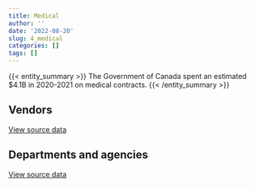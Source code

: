 ```yaml
---
title: Medical
author: ''
date: '2022-08-20'
slug: 4_medical
categories: []
tags: []
---
```


<script src="/rmarkdown-libs/htmlwidgets/htmlwidgets.js"></script>
<link href="/rmarkdown-libs/datatables-css/datatables-crosstalk.css" rel="stylesheet" />
<script src="/rmarkdown-libs/datatables-binding/datatables.js"></script>
<script src="/rmarkdown-libs/jquery/jquery-3.6.0.min.js"></script>
<link href="/rmarkdown-libs/dt-core-bootstrap/css/dataTables.bootstrap.min.css" rel="stylesheet" />
<link href="/rmarkdown-libs/dt-core-bootstrap/css/dataTables.bootstrap.extra.css" rel="stylesheet" />
<script src="/rmarkdown-libs/dt-core-bootstrap/js/jquery.dataTables.min.js"></script>
<script src="/rmarkdown-libs/dt-core-bootstrap/js/dataTables.bootstrap.min.js"></script>
<link href="/rmarkdown-libs/crosstalk/css/crosstalk.min.css" rel="stylesheet" />
<script src="/rmarkdown-libs/crosstalk/js/crosstalk.min.js"></script>
<script src="/rmarkdown-libs/htmlwidgets/htmlwidgets.js"></script>
<link href="/rmarkdown-libs/datatables-css/datatables-crosstalk.css" rel="stylesheet" />
<script src="/rmarkdown-libs/datatables-binding/datatables.js"></script>
<script src="/rmarkdown-libs/jquery/jquery-3.6.0.min.js"></script>
<link href="/rmarkdown-libs/dt-core-bootstrap/css/dataTables.bootstrap.min.css" rel="stylesheet" />
<link href="/rmarkdown-libs/dt-core-bootstrap/css/dataTables.bootstrap.extra.css" rel="stylesheet" />
<script src="/rmarkdown-libs/dt-core-bootstrap/js/jquery.dataTables.min.js"></script>
<script src="/rmarkdown-libs/dt-core-bootstrap/js/dataTables.bootstrap.min.js"></script>
<link href="/rmarkdown-libs/crosstalk/css/crosstalk.min.css" rel="stylesheet" />
<script src="/rmarkdown-libs/crosstalk/js/crosstalk.min.js"></script>

{{< entity_summary >}}
The Government of Canada spent an estimated \$4.1B in 2020-2021 on medical contracts.
{{< /entity_summary >}}

## Vendors

<div id="htmlwidget-1" style="width:100%;height:auto;" class="datatables html-widget"></div>
<script type="application/json" data-for="htmlwidget-1">{"x":{"style":"bootstrap","filter":"none","vertical":false,"data":[["<a href=\"/vendors/1019837_ontario/\">1019837 ONTARIO<\/a>","<a href=\"/vendors/3m_canada_company/\">3M CANADA COMPANY<\/a>","<a href=\"/vendors/9053_9776_quebec/\">9053 9776 QUEBEC<\/a>","<a href=\"/vendors/acklands_grainger/\">ACKLANDS GRAINGER<\/a>","<a href=\"/vendors/adapt_pharma_canada/\">ADAPT PHARMA CANADA<\/a>","<a href=\"/vendors/advanced_paramedic/\">ADVANCED PARAMEDIC<\/a>","<a href=\"/vendors/agilec/\">AGILEC<\/a>","<a href=\"/vendors/agilent/\">AGILENT<\/a>","<a href=\"/vendors/aim_health_group/\">AIM HEALTH GROUP<\/a>","<a href=\"/vendors/alberta_seventh_step_society/\">ALBERTA SEVENTH STEP SOCIETY<\/a>","<a href=\"/vendors/als_canada/\">ALS CANADA<\/a>","<a href=\"/vendors/altis_human_resources/\">ALTIS HUMAN RESOURCES<\/a>","<a href=\"/vendors/amd_medicom/\">AMD MEDICOM<\/a>","<a href=\"/vendors/amdocs/\">AMDOCS<\/a>","<a href=\"/vendors/aon_reed_stenhouse/\">AON REED STENHOUSE<\/a>","<a href=\"/vendors/apparel_trimmings/\">APPAREL TRIMMINGS<\/a>","<a href=\"/vendors/ats_services/\">ATS SERVICES<\/a>","<a href=\"/vendors/b_braun_of_canada/\">B BRAUN OF CANADA<\/a>","<a href=\"/vendors/bauer_hockey/\">BAUER HOCKEY<\/a>","<a href=\"/vendors/bavarian_nordic/\">BAVARIAN NORDIC<\/a>","<a href=\"/vendors/baxter/\">BAXTER<\/a>","<a href=\"/vendors/bayshore_healthcare/\">BAYSHORE HEALTHCARE<\/a>","<a href=\"/vendors/bio_nuclear_diagnostics/\">BIO NUCLEAR DIAGNOSTICS<\/a>","<a href=\"/vendors/biomerieux_canada/\">BIOMERIEUX CANADA<\/a>","<a href=\"/vendors/bomimed/\">BOMIMED<\/a>","<a href=\"/vendors/breton_michel_md/\">BRETON MICHEL MD<\/a>","<a href=\"/vendors/bureau_nathalie/\">BUREAU NATHALIE<\/a>","<a href=\"/vendors/bureau_veritas_canada/\">BUREAU VERITAS CANADA<\/a>","<a href=\"/vendors/cae/\">CAE<\/a>","<a href=\"/vendors/calian/\">CALIAN<\/a>","<a href=\"/vendors/calko_group/\">CALKO GROUP<\/a>","<a href=\"/vendors/campbell_drug_stores/\">CAMPBELL DRUG STORES<\/a>","<a href=\"/vendors/canadian_corps_of_commissionaires/\">CANADIAN CORPS OF COMMISSIONAIRES<\/a>","<a href=\"/vendors/canadian_emergency_ventilators/\">CANADIAN EMERGENCY VENTILATORS<\/a>","<a href=\"/vendors/canadian_red_cross/\">CANADIAN RED CROSS<\/a>","<a href=\"/vendors/canadian_veterans_vr_service/\">CANADIAN VETERANS VR SERVICE<\/a>","<a href=\"/vendors/catholic_social_services/\">CATHOLIC SOCIAL SERVICES<\/a>","<a href=\"/vendors/cdw_canada/\">CDW CANADA<\/a>","<a href=\"/vendors/charron_human_resources/\">CHARRON HUMAN RESOURCES<\/a>","<a href=\"/vendors/circle_of_eagles_lodge_society/\">CIRCLE OF EAGLES LODGE SOCIETY<\/a>","<a href=\"/vendors/confection_aventure/\">CONFECTION AVENTURE<\/a>","<a href=\"/vendors/corbel_management/\">CORBEL MANAGEMENT<\/a>","<a href=\"/vendors/coverdale_centre_for_women/\">COVERDALE CENTRE FOR WOMEN<\/a>","<a href=\"/vendors/crc_cure_labelle/\">CRC CURE LABELLE<\/a>","<a href=\"/vendors/ctoms/\">CTOMS<\/a>","<a href=\"/vendors/d_mark_biosciences/\">D MARK BIOSCIENCES<\/a>","<a href=\"/vendors/dalhousie_university/\">DALHOUSIE UNIVERSITY<\/a>","<a href=\"/vendors/dr_david_lesage/\">DR DAVID LESAGE<\/a>","<a href=\"/vendors/dr_mandeep_saini/\">DR MANDEEP SAINI<\/a>","<a href=\"/vendors/dr_s_iskander/\">DR S ISKANDER<\/a>","<a href=\"/vendors/draeger_canada/\">DRAEGER CANADA<\/a>","<a href=\"/vendors/dynacare/\">DYNACARE<\/a>","<a href=\"/vendors/ekos_research_associates/\">EKOS RESEARCH ASSOCIATES<\/a>","<a href=\"/vendors/elizabeth_fry_society/\">ELIZABETH FRY SOCIETY<\/a>","<a href=\"/vendors/emergent_biosolutions/\">EMERGENT BIOSOLUTIONS<\/a>","<a href=\"/vendors/ernst_young/\">ERNST YOUNG<\/a>","<a href=\"/vendors/esbe_scientific_industries/\">ESBE SCIENTIFIC INDUSTRIES<\/a>","<a href=\"/vendors/excel_human_resources/\">EXCEL HUMAN RESOURCES<\/a>","<a href=\"/vendors/express_scripts_canada/\">EXPRESS SCRIPTS CANADA<\/a>","<a href=\"/vendors/felix_technology/\">FELIX TECHNOLOGY<\/a>","<a href=\"/vendors/fisher_paykel_healthcare/\">FISHER PAYKEL HEALTHCARE<\/a>","<a href=\"/vendors/fluid_energy_group/\">FLUID ENERGY GROUP<\/a>","<a href=\"/vendors/fondation_carrefour_nouveau_monde/\">FONDATION CARREFOUR NOUVEAU MONDE<\/a>","<a href=\"/vendors/fti_professional_grade/\">FTI PROFESSIONAL GRADE<\/a>","<a href=\"/vendors/g4s_security_services/\">G4S SECURITY SERVICES<\/a>","<a href=\"/vendors/galenvs_sciences/\">GALENVS SCIENCES<\/a>","<a href=\"/vendors/gamble_technologies/\">GAMBLE TECHNOLOGIES<\/a>","<a href=\"/vendors/general_electric_canada/\">GENERAL ELECTRIC CANADA<\/a>","<a href=\"/vendors/general_motors/\">GENERAL MOTORS<\/a>","<a href=\"/vendors/genome_quebec/\">GENOME QUEBEC<\/a>","<a href=\"/vendors/george_courey/\">GEORGE COUREY<\/a>","<a href=\"/vendors/getinge_canada/\">GETINGE CANADA<\/a>","<a href=\"/vendors/glaxosmithkline/\">GLAXOSMITHKLINE<\/a>","<a href=\"/vendors/grand_toy/\">GRAND TOY<\/a>","<a href=\"/vendors/greg_van_wyk_professional/\">GREG VAN WYK PROFESSIONAL<\/a>","<a href=\"/vendors/hewlett_packard/\">HEWLETT PACKARD<\/a>","<a href=\"/vendors/house_of_hope/\">HOUSE OF HOPE<\/a>","<a href=\"/vendors/icu_medical_canada/\">ICU MEDICAL CANADA<\/a>","<a href=\"/vendors/illumina_canada/\">ILLUMINA CANADA<\/a>","<a href=\"/vendors/indivior_uk/\">INDIVIOR UK<\/a>","<a href=\"/vendors/inksmith/\">INKSMITH<\/a>","<a href=\"/vendors/inter_medico/\">INTER MEDICO<\/a>","<a href=\"/vendors/isoplex/\">ISOPLEX<\/a>","<a href=\"/vendors/j_sterling_industries/\">J STERLING INDUSTRIES<\/a>","<a href=\"/vendors/john_howard_society/\">JOHN HOWARD SOCIETY<\/a>","<a href=\"/vendors/john_wiley_sons/\">JOHN WILEY SONS<\/a>","<a href=\"/vendors/joseph_ribkoff/\">JOSEPH RIBKOFF<\/a>","<a href=\"/vendors/julian_simon_group/\">JULIAN SIMON GROUP<\/a>","<a href=\"/vendors/kinghaven_peardonville_house_society/\">KINGHAVEN PEARDONVILLE HOUSE SOCIETY<\/a>","<a href=\"/vendors/larch_half_way_house_of_sudbury/\">LARCH HALF WAY HOUSE OF SUDBURY<\/a>","<a href=\"/vendors/lesage_david_dr/\">LESAGE DAVID DR<\/a>","<a href=\"/vendors/levitt_safety/\">LEVITT SAFETY<\/a>","<a href=\"/vendors/life_technologies/\">LIFE TECHNOLOGIES<\/a>","<a href=\"/vendors/lifespeak/\">LIFESPEAK<\/a>","<a href=\"/vendors/logistik_unicorp/\">LOGISTIK UNICORP<\/a>","<a href=\"/vendors/luminultra_technologies/\">LUMINULTRA TECHNOLOGIES<\/a>","<a href=\"/vendors/maison_charlemagne/\">MAISON CHARLEMAGNE<\/a>","<a href=\"/vendors/maison_cross_roads_de_la_societe/\">MAISON CROSS ROADS DE LA SOCIETE<\/a>","<a href=\"/vendors/maison_decision_house/\">MAISON DECISION HOUSE<\/a>","<a href=\"/vendors/maison_jeun_aide/\">MAISON JEUN AIDE<\/a>","<a href=\"/vendors/maison_joins_toi/\">MAISON JOINS TOI<\/a>","<a href=\"/vendors/maison_painchaud/\">MAISON PAINCHAUD<\/a>","<a href=\"/vendors/maxxam_analytics/\">MAXXAM ANALYTICS<\/a>","<a href=\"/vendors/mckesson_canada/\">MCKESSON CANADA<\/a>","<a href=\"/vendors/medavie/\">MEDAVIE<\/a>","<a href=\"/vendors/medi_select/\">MEDI SELECT<\/a>","<a href=\"/vendors/medtronic_canada/\">MEDTRONIC CANADA<\/a>","<a href=\"/vendors/meewasinota_crf/\">MEEWASINOTA CRF<\/a>","<a href=\"/vendors/mega_tech/\">MEGA TECH<\/a>","<a href=\"/vendors/merck_frosst/\">MERCK FROSST<\/a>","<a href=\"/vendors/meridian_medical_technologies/\">MERIDIAN MEDICAL TECHNOLOGIES<\/a>","<a href=\"/vendors/micronostyx/\">MICRONOSTYX<\/a>","<a href=\"/vendors/ministry_of_finance/\">MINISTRY OF FINANCE<\/a>","<a href=\"/vendors/miwayawin_health_care/\">MIWAYAWIN HEALTH CARE<\/a>","<a href=\"/vendors/mnp/\">MNP<\/a>","<a href=\"/vendors/momentum_solutions/\">MOMENTUM SOLUTIONS<\/a>","<a href=\"/vendors/morneau_shepell/\">MORNEAU SHEPELL<\/a>","<a href=\"/vendors/mufactor/\">MUFACTOR<\/a>","<a href=\"/vendors/murrays_windermere_gardens/\">MURRAYS WINDERMERE GARDENS<\/a>","<a href=\"/vendors/mustang_survival/\">MUSTANG SURVIVAL<\/a>","<a href=\"/vendors/natco_pharma_canada/\">NATCO PHARMA CANADA<\/a>","<a href=\"/vendors/native_clan_organization/\">NATIVE CLAN ORGANIZATION<\/a>","<a href=\"/vendors/nav_canada/\">NAV CANADA<\/a>","<a href=\"/vendors/neuroscope/\">NEUROSCOPE<\/a>","<a href=\"/vendors/okanagan_halfway_house_society_crf/\">OKANAGAN HALFWAY HOUSE SOCIETY CRF<\/a>","<a href=\"/vendors/peerless_garments/\">PEERLESS GARMENTS<\/a>","<a href=\"/vendors/phoenix_drug_alcohol_recovery/\">PHOENIX DRUG ALCOHOL RECOVERY<\/a>","<a href=\"/vendors/precision_adm/\">PRECISION ADM<\/a>","<a href=\"/vendors/pricewaterhouse_coopers/\">PRICEWATERHOUSE COOPERS<\/a>","<a href=\"/vendors/primed_medical_products/\">PRIMED MEDICAL PRODUCTS<\/a>","<a href=\"/vendors/prince_george_activator/\">PRINCE GEORGE ACTIVATOR<\/a>","<a href=\"/vendors/proline_advantage/\">PROLINE ADVANTAGE<\/a>","<a href=\"/vendors/promaxis/\">PROMAXIS<\/a>","<a href=\"/vendors/qiagen/\">QIAGEN<\/a>","<a href=\"/vendors/qmr/\">QMR<\/a>","<a href=\"/vendors/quartz_nature/\">QUARTZ NATURE<\/a>","<a href=\"/vendors/queen_s_university/\">QUEEN S UNIVERSITY<\/a>","<a href=\"/vendors/r_lamba_forensic_psych_service/\">R LAMBA FORENSIC PSYCH SERVICE<\/a>","<a href=\"/vendors/rampart_international/\">RAMPART INTERNATIONAL<\/a>","<a href=\"/vendors/reactor_engineering_group/\">REACTOR ENGINEERING GROUP<\/a>","<a href=\"/vendors/redacted/\">REDACTED<\/a>","<a href=\"/vendors/residence_carpediem/\">RESIDENCE CARPEDIEM<\/a>","<a href=\"/vendors/revision_military/\">REVISION MILITARY<\/a>","<a href=\"/vendors/roche_diagnostics/\">ROCHE DIAGNOSTICS<\/a>","<a href=\"/vendors/roudel_medical_and_surgical/\">ROUDEL MEDICAL AND SURGICAL<\/a>","<a href=\"/vendors/salvation_army/\">SALVATION ARMY<\/a>","<a href=\"/vendors/securiguard_services/\">SECURIGUARD SERVICES<\/a>","<a href=\"/vendors/seegene_canada/\">SEEGENE CANADA<\/a>","<a href=\"/vendors/seqirus_canada/\">SEQIRUS CANADA<\/a>","<a href=\"/vendors/services_d_aide_en_prevention_de_la_criminalite/\">SERVICES D AIDE EN PREVENTION DE LA CRIMINALITE<\/a>","<a href=\"/vendors/sgs_axys_analytical_services/\">SGS AXYS ANALYTICAL SERVICES<\/a>","<a href=\"/vendors/sharp_electronics/\">SHARP ELECTRONICS<\/a>","<a href=\"/vendors/shelter_nova_scotia/\">SHELTER NOVA SCOTIA<\/a>","<a href=\"/vendors/siemens/\">SIEMENS<\/a>","<a href=\"/vendors/simex_defence/\">SIMEX DEFENCE<\/a>","<a href=\"/vendors/simplex_grinnell/\">SIMPLEX GRINNELL<\/a>","<a href=\"/vendors/smiths_medical_canada/\">SMITHS MEDICAL CANADA<\/a>","<a href=\"/vendors/societe_elizabeth_fry_du_quebec/\">SOCIETE ELIZABETH FRY DU QUEBEC<\/a>","<a href=\"/vendors/societe_emmanuel_gregoire/\">SOCIETE EMMANUEL GREGOIRE<\/a>","<a href=\"/vendors/st_leonard_s_community_services/\">ST LEONARD S COMMUNITY SERVICES<\/a>","<a href=\"/vendors/st_leonard_s_society_hamilton/\">ST LEONARD S SOCIETY HAMILTON<\/a>","<a href=\"/vendors/st_leonards_house_windsor/\">ST LEONARDS HOUSE WINDSOR<\/a>","<a href=\"/vendors/st_leonards_place_peel/\">ST LEONARDS PLACE PEEL<\/a>","<a href=\"/vendors/stanfields/\">STANFIELDS<\/a>","<a href=\"/vendors/stryker_canada/\">STRYKER CANADA<\/a>","<a href=\"/vendors/supermax_healthcare_canada/\">SUPERMAX HEALTHCARE CANADA<\/a>","<a href=\"/vendors/switch_health_holdings/\">SWITCH HEALTH HOLDINGS<\/a>","<a href=\"/vendors/tenaquip/\">TENAQUIP<\/a>","<a href=\"/vendors/the_stevens_company/\">THE STEVENS COMPANY<\/a>","<a href=\"/vendors/thermo_fisher_scientific/\">THERMO FISHER SCIENTIFIC<\/a>","<a href=\"/vendors/thornhill_medical/\">THORNHILL MEDICAL<\/a>","<a href=\"/vendors/toronto_bail_program/\">TORONTO BAIL PROGRAM<\/a>","<a href=\"/vendors/toronto_stamp/\">TORONTO STAMP<\/a>","<a href=\"/vendors/toshiba_canada/\">TOSHIBA CANADA<\/a>","<a href=\"/vendors/triplewell_canada/\">TRIPLEWELL CANADA<\/a>","<a href=\"/vendors/trudell_healthcare_solutions/\">TRUDELL HEALTHCARE SOLUTIONS<\/a>","<a href=\"/vendors/unisync_group/\">UNISYNC GROUP<\/a>","<a href=\"/vendors/united_church_halfway_homes/\">UNITED CHURCH HALFWAY HOMES<\/a>","<a href=\"/vendors/university_of_guelph/\">UNIVERSITY OF GUELPH<\/a>","<a href=\"/vendors/university_of_ottawa/\">UNIVERSITY OF OTTAWA<\/a>","<a href=\"/vendors/university_of_regina/\">UNIVERSITY OF REGINA<\/a>","<a href=\"/vendors/university_of_saskatchewan/\">UNIVERSITY OF SASKATCHEWAN<\/a>","<a href=\"/vendors/university_of_toronto/\">UNIVERSITY OF TORONTO<\/a>","<a href=\"/vendors/vanrx_pharmasystems/\">VANRX PHARMASYSTEMS<\/a>","<a href=\"/vendors/via_travail/\">VIA TRAVAIL<\/a>","<a href=\"/vendors/virtual_possibilities_division/\">VIRTUAL POSSIBILITIES DIVISION<\/a>","<a href=\"/vendors/visiontec/\">VISIONTEC<\/a>","<a href=\"/vendors/vwr_international/\">VWR INTERNATIONAL<\/a>","<a href=\"/vendors/waters/\">WATERS<\/a>","<a href=\"/vendors/wazana_clothing/\">WAZANA CLOTHING<\/a>","<a href=\"/vendors/wcg_international_consultants/\">WCG INTERNATIONAL CONSULTANTS<\/a>","<a href=\"/vendors/westcoast_genesis_society/\">WESTCOAST GENESIS SOCIETY<\/a>","<a href=\"/vendors/westcomb_outerwear/\">WESTCOMB OUTERWEAR<\/a>","<a href=\"/vendors/william_j_barker_clinical/\">WILLIAM J BARKER CLINICAL<\/a>","<a href=\"/vendors/woolly_mammoth_outerwear/\">WOOLLY MAMMOTH OUTERWEAR<\/a>","<a href=\"/vendors/workplace_health_and_cost_solutions/\">WORKPLACE HEALTH AND COST SOLUTIONS<\/a>","<a href=\"/vendors/york_university/\">YORK UNIVERSITY<\/a>","<a href=\"/vendors/zoll_medical_canada/\">ZOLL MEDICAL CANADA<\/a>"],[25053.4,42376.18,null,109382.68,205399.88,null,null,45889.82,2236337.65,1189554.54,565260.65,131893.28,null,2816929.49,null,null,null,null,null,4407820.34,null,262490.14,null,11369.94,null,2703148.68,3033775.83,105794.32,null,124714540.27,null,null,null,null,null,8995962.19,1819221.32,null,null,1650465.25,null,2440178.45,1737002,1021687.89,202361.15,null,null,869435.6,3666058.39,1366709.27,null,2018736.4,null,1290235.74,1932943.79,103017.6,null,null,43030073.14,280576.91,null,null,1701485.13,null,8455498.56,null,165948.98,null,null,null,null,null,393903.64,null,878004.05,null,1374648.54,null,1469770.42,null,null,99843.41,null,null,19413961.06,null,null,null,1216497.91,1184352.33,849801.53,24860,181454.38,1231918.84,17220.38,null,1651841.33,1407713.33,1023906.38,1468025.33,1510995.11,1311612.1,29936.25,48399796.19,5449607.46,17575,null,1725361.78,null,4164046.72,null,null,null,3238708.94,135590.68,null,474345.67,null,1560238.13,null,null,1589579.4,11170.49,3902145.92,1638278,null,1366296.69,null,8529.41,null,1962209.8,null,null,143917,null,null,2661808.43,3666058.39,null,null,null,1909987.39,18622.49,47876.43,null,20597962.65,430199.76,11602.5,null,1548426.75,null,716.82,1478834.83,55575.96,4164.52,18791.51,null,1059818.32,3459702.21,2803518.98,2522024.21,1127958.7,3409157.33,null,null,null,null,null,145250.87,106971.52,null,1292938.43,null,16752.23,null,null,null,1975492.14,251538.57,428372.29,null,347278.99,null,null,1280758.65,null,null,83010.58,null,null,18727698.09,2385937.23,null,934157.96,null,1926197.16,10354,null],[null,22268.86,null,144787.78,74592.18,1181651.36,null,193201.05,2236337.65,1189554.54,1841204.32,131893.28,null,353944.5,null,null,null,null,null,4406958.04,null,225549.35,null,10080.2,null,2775214.31,841845.83,182145.89,null,236247394.78,null,null,134500.66,null,null,6136971.47,1819221.32,null,null,1650465.25,null,9896279.28,1174806.1,1021687.89,321031.2,14686.31,null,799449.51,666058.39,1366709.27,null,2537370.2,null,1242235.74,1775057.92,null,null,null,43030073.14,210753.33,null,null,1701485.13,null,8455498.56,null,null,null,null,null,null,null,657168.78,null,1182906.88,null,1706232.96,null,1789028.77,2388367.37,null,90648.9,null,null,20326221.2,24723.17,null,null,1216497.91,1154352.33,983249.47,17315.83,222287.99,1231918.84,null,null,1651841.33,1407713.33,847930.4,1468025.33,1510995.11,1311612.1,365337.75,41140694.85,5449607.46,9437.53,null,1725361.78,68796,4160290.4,88511.29,null,2453758.97,798585.77,93613.29,null,619590.81,null,1550238.13,null,null,1589579.4,5798.89,911247.92,1638278,6323625,1366296.69,null,null,null,1962209.8,null,null,51064.14,null,null,2631173.7,666058.39,491591.99,null,null,1909987.39,599305.58,null,null,20597962.65,5234097.13,null,null,1548426.75,null,8440.01,1478834.83,null,null,null,null,1315673.98,3459702.21,2803518.98,2543254.05,1152957.69,3409157.33,null,14947.3,null,null,22050.67,99879.45,569000.55,null,null,null,null,null,null,null,1193272.14,251538.57,427645.21,null,347278.99,null,null,1280758.65,null,null,null,47068.91,null,43838950.46,2385937.23,null,1403159.08,null,1488877.31,43513.46,null],[null,null,2620306.73,690702.59,382841.48,3574251.23,null,null,2215930.01,1304192,2300495.93,132254.64,170389.69,null,14494.77,4639826.61,502.37,null,null,null,null,543276.38,253186.29,null,78618.01,2929718.59,844152.26,182644.92,null,238839779.02,null,1790850.95,null,null,1477710.08,null,2168221.16,21322.82,23730,1750644.58,null,9923392.38,607869.3,1024487.03,211037.4,null,null,1250715.61,667883.21,1203542.46,404949.18,2286442.32,26549.65,1245639.12,1880822.62,null,1586987.52,18348.38,35859365.92,34054.79,null,null,1653614.05,null,null,null,null,null,null,null,null,null,2949544.06,97455.47,1041093.47,null,1710907.58,null,1987937.69,2709068.47,null,29536.5,null,null,22233037.55,null,null,null,1219830.78,1157514.94,1232774.87,51466.91,283935.47,1235293.97,null,null,1655325.69,1922587.73,1099382.28,1904329.07,1515134.83,1315205.56,353440.93,42365899.19,5464537.89,200399.36,1017696.92,1962381.93,1356.35,3622150.86,153105.68,null,3053277.1,null,null,12430.45,1470639.58,null,1889847.22,null,571937.81,1642097.75,null,913744.49,1691578.62,null,2089357.58,null,null,null,2100000,null,8187.37,45753.75,4312.17,null,null,667883.21,19400.53,null,339775.2,2325949.29,null,62853.13,null,21723060.04,5248437.13,null,9698666.1,1552669.02,null,8463.13,1482886.44,87004.42,null,null,null,1319278.57,3527479.72,2811199.86,2934191.97,1267736.87,3192527.53,null,null,null,null,37755.36,476008.9,232039.39,5345363.17,null,null,null,null,null,null,1309853.79,264611.4,21253.03,null,261648.55,null,null,1359626.51,null,23996.68,71051.73,null,null,61726288.95,2443273.14,null,1407003.35,null,1430719.2,30697.87,474127.69],[null,0,3427999.84,2501820.9,222879.2,5244366.75,19631.01,31207.76,2172619.71,1300628.63,2219026.31,77329.21,10365373.07,null,62242.25,5243147.71,9650.81,3993774.25,7345000,null,12983229.65,21220628.43,51567670.28,27577079.22,7121983.94,2921713.9,865155.77,182145.89,282500000,240769278.13,17514455.97,163415149.05,null,169500000,19267369.99,null,2450340.12,null,14690,1745861.4,8102377.25,9896279.28,606208.46,1021687.89,2971049.99,3368487.02,80000,1209783.12,666058.39,697230.18,10557603.62,2645285.08,26992.15,1242235.74,3217545.19,null,51097451.68,null,5175172.55,null,6448443.7,74641995.15,null,237300000,null,4188092.29,43168.26,19968.23,9381476.71,80709.12,39664078.02,6595556.65,4217728.38,2335807.43,1022420.87,7566480,1706232.96,6439913.22,1185167.39,6123217.13,56529832,140046.22,113565000,27792616.91,23100070.16,null,26324893.09,4942620,1367229.19,1154352.33,1194171,57545.06,28349355.83,1231918.84,56346475.27,102986210.97,1650802.94,1917334.76,1096378.5,1899125.98,1510995.11,1291721.08,null,36952265.26,7067559.96,3087644.41,17829990.95,1957020.23,20345.26,1352367.39,5018568.92,9990764.07,2715397.92,null,31586.75,283569.55,1744468.35,256160830,1884683.71,12320236.52,7975341.26,1637611.15,null,985833.12,1686956.82,null,2083648.96,12474475,null,47675313.68,2100000,373182500,81714.08,5131369.16,118301.63,4698041.71,50642.88,666058.39,null,10689319.15,62708121.82,2319594.24,null,38004844.88,48540881.83,21930516.62,5234097.13,4332774.48,9679988.22,1548426.75,36907.5,8440.01,1478834.83,10948.15,null,null,5773417.99,1315673.98,3517841.79,2803518.98,2926175.05,1264273.1,3183804.78,17639063.76,42555713.04,69305076.93,51683366.19,1712559.07,108492578.51,558374.98,195105755.77,null,27177969,null,6693622.09,8231263.87,24814.8,1306274.96,281275.71,21194.97,24950,null,35183.39,7412039.8,1355911.69,172977959.2,null,66529.74,21741.2,62951295.28,61557637.89,2436597.53,6623720.17,1403159.08,33625034.35,1313448.78,null,223061.26]],"container":"<table class=\"table table-striped table-hover row-border order-column display\">\n  <thead>\n    <tr>\n      <th>Vendor<\/th>\n      <th>2017-2018<\/th>\n      <th>2018-2019<\/th>\n      <th>2019-2020<\/th>\n      <th>2020-2021<\/th>\n    <\/tr>\n  <\/thead>\n<\/table>","options":{"order":[[4,"desc"]],"pageLength":10,"autoWidth":true,"columnDefs":[{"targets":1,"render":"function(data, type, row, meta) {\n    return type !== 'display' ? data : DTWidget.formatCurrency(data, \"$\", 2, 3, \",\", \".\", true, null);\n  }"},{"targets":2,"render":"function(data, type, row, meta) {\n    return type !== 'display' ? data : DTWidget.formatCurrency(data, \"$\", 2, 3, \",\", \".\", true, null);\n  }"},{"targets":3,"render":"function(data, type, row, meta) {\n    return type !== 'display' ? data : DTWidget.formatCurrency(data, \"$\", 2, 3, \",\", \".\", true, null);\n  }"},{"targets":4,"render":"function(data, type, row, meta) {\n    return type !== 'display' ? data : DTWidget.formatCurrency(data, \"$\", 2, 3, \",\", \".\", true, null);\n  }"},{"width":"16%","targets":[1,2,3,4]},{"className":"dt-right","targets":[1,2,3,4]}],"orderClasses":false}},"evals":["options.columnDefs.0.render","options.columnDefs.1.render","options.columnDefs.2.render","options.columnDefs.3.render"],"jsHooks":[]}</script>
<p class="text-right">
<a href="https://github.com/GoC-Spending/contracts-data/tree/main/data/out/categories/4_medical/summary_by_fiscal_year_by_vendor.csv" class="source-data-link btn btn-link">View source data</a>
</p>

## Departments and agencies

<div id="htmlwidget-2" style="width:100%;height:auto;" class="datatables html-widget"></div>
<script type="application/json" data-for="htmlwidget-2">{"x":{"style":"bootstrap","filter":"none","vertical":false,"data":[["<a href=\"/departments/aafc-aac/\">Agriculture and Agri-Food Canada<\/a>","<a href=\"/departments/aandc-aadnc/\">Crown-Indigenous Relations and Northern Affairs Canada<\/a>","<a href=\"/departments/cas-satj/\">Courts Administration Service<\/a>","<a href=\"/departments/cbsa-asfc/\">Canada Border Services Agency<\/a>","<a href=\"/departments/cer-rec/\">Canada Energy Regulator<\/a>","<a href=\"/departments/cfia-acia/\">Canadian Food Inspection Agency<\/a>","<a href=\"/departments/cic/\">Immigration, Refugees and Citizenship Canada<\/a>","<a href=\"/departments/cihr-irsc/\">Canadian Institutes of Health Research<\/a>","<a href=\"/departments/cnsc-ccsn/\">Canadian Nuclear Safety Commission<\/a>","<a href=\"/departments/cra-arc/\">Canada Revenue Agency<\/a>","<a href=\"/departments/csa-asc/\">Canadian Space Agency<\/a>","<a href=\"/departments/csc-scc/\">Correctional Service of Canada<\/a>","<a href=\"/departments/dfatd-maecd/\">Global Affairs Canada<\/a>","<a href=\"/departments/dfo-mpo/\">Fisheries and Oceans Canada<\/a>","<a href=\"/departments/dnd-mdn/\">National Defence<\/a>","<a href=\"/departments/ec/\">Environment and Climate Change Canada<\/a>","<a href=\"/departments/elections/\">Elections Canada<\/a>","<a href=\"/departments/esdc-edsc/\">Employment and Social Development Canada<\/a>","<a href=\"/departments/fin/\">Department of Finance Canada<\/a>","<a href=\"/departments/hc-sc/\">Health Canada<\/a>","<a href=\"/departments/ic/\">Innovation, Science and Economic Development Canada<\/a>","<a href=\"/departments/isc-sac/\">Indigenous Services Canada<\/a>","<a href=\"/departments/jus/\">Department of Justice Canada<\/a>","<a href=\"/departments/nrc-cnrc/\">National Research Council Canada<\/a>","<a href=\"/departments/nrcan-rncan/\">Natural Resources Canada<\/a>","<a href=\"/departments/nserc-crsng/\">Natural Sciences and Engineering Research Council of Canada<\/a>","<a href=\"/departments/oag-bvg/\">Office of the Auditor General of Canada<\/a>","<a href=\"/departments/oic-ci/\">Office of the Information Commissioner of Canada<\/a>","<a href=\"/departments/opc-cpvp/\">Office of the Privacy Commissioner of Canada<\/a>","<a href=\"/departments/osgg-bsgg/\">Office of the Secretary to the Governor General<\/a>","<a href=\"/departments/pc/\">Parks Canada<\/a>","<a href=\"/departments/phac-aspc/\">Public Health Agency of Canada<\/a>","<a href=\"/departments/ppsc-sppc/\">Public Prosecution Service of Canada<\/a>","<a href=\"/departments/ps-sp/\">Public Safety Canada<\/a>","<a href=\"/departments/pwgsc-tpsgc/\">Public Services and Procurement Canada<\/a>","<a href=\"/departments/rcmp-grc/\">Royal Canadian Mounted Police<\/a>","<a href=\"/departments/ssc-spc/\">Shared Services Canada<\/a>","<a href=\"/departments/statcan/\">Statistics Canada<\/a>","<a href=\"/departments/tbs-sct/\">Treasury Board of Canada Secretariat<\/a>","<a href=\"/departments/tc/\">Transport Canada<\/a>","<a href=\"/departments/vac-acc/\">Veterans Affairs Canada<\/a>","<a href=\"/departments/wage/\">Department for Women and Gender Equality<\/a>"],[43340.28,767449.89,144373.88,16501917.97,16611.23,1537750.29,5449607.46,16950,48098.98,908467.44,77435.03,254519561.3,29282.54,552982.21,124395702.89,42285.65,null,1383125.93,null,46524905.71,null,28236266.11,125092.32,180274.56,65195.16,23429.03,null,null,null,2178.28,127707.45,11279758.52,null,null,180917.02,4236863.75,62408.76,321266.48,38411.76,803137,36520691.22,null],[49432.2,756000.62,103825.49,29349251,7020.21,1208212.18,5449607.46,13541.45,37310.85,922202.58,76364.42,243061901.92,100628.76,693355.97,237102910.91,89342.48,null,885976.58,10473.47,28656119.05,5491.44,38247096.38,338172.2,160791.35,19078.64,23429.03,null,null,null,2178.28,159188.19,13474743.19,null,null,19982.81,4823115.23,49369.04,178482.5,null,637365.27,58695301.03,null],[419790,462649.04,33787,25798737.68,40612.44,1610887.85,5464537.89,13578.55,33820.34,806517.9,123588.24,246616687.12,1511388.55,1053014.74,233224167.64,55132.45,null,721461.46,10502.16,18542504.31,6611.4,45592330.84,190440.97,449174.57,52965.12,null,null,null,null,2184.25,126806.31,35272538.12,205.99,null,12072.38,5251180.72,52436.64,373029,26642.34,615660.07,69543329.99,null],[955871.97,459292.99,14351,26130969.54,89381.18,1927715.3,7067559.96,12486.5,59837.76,762280.57,166681.94,241400782.89,418060.53,736450.4,247544667.05,27485.81,56936.65,675906.48,null,7791114.94,6593.34,63535915.71,172820.28,360712.72,42566.18,null,16950,7157.66,24860,2178.28,141112.08,3450184758.86,29344.01,6009.6,null,6844771.84,8739.44,340737.98,89414.83,991271.3,69360050.98,10922.62]],"container":"<table class=\"table table-striped table-hover row-border order-column display\">\n  <thead>\n    <tr>\n      <th>Department<\/th>\n      <th>2017-2018<\/th>\n      <th>2018-2019<\/th>\n      <th>2019-2020<\/th>\n      <th>2020-2021<\/th>\n    <\/tr>\n  <\/thead>\n<\/table>","options":{"order":[[4,"desc"]],"pageLength":10,"autoWidth":true,"columnDefs":[{"targets":1,"render":"function(data, type, row, meta) {\n    return type !== 'display' ? data : DTWidget.formatCurrency(data, \"$\", 2, 3, \",\", \".\", true, null);\n  }"},{"targets":2,"render":"function(data, type, row, meta) {\n    return type !== 'display' ? data : DTWidget.formatCurrency(data, \"$\", 2, 3, \",\", \".\", true, null);\n  }"},{"targets":3,"render":"function(data, type, row, meta) {\n    return type !== 'display' ? data : DTWidget.formatCurrency(data, \"$\", 2, 3, \",\", \".\", true, null);\n  }"},{"targets":4,"render":"function(data, type, row, meta) {\n    return type !== 'display' ? data : DTWidget.formatCurrency(data, \"$\", 2, 3, \",\", \".\", true, null);\n  }"},{"width":"16%","targets":[1,2,3,4]},{"className":"dt-right","targets":[1,2,3,4]}],"orderClasses":false}},"evals":["options.columnDefs.0.render","options.columnDefs.1.render","options.columnDefs.2.render","options.columnDefs.3.render"],"jsHooks":[]}</script>
<p class="text-right">
<a href="https://github.com/GoC-Spending/contracts-data/tree/main/data/out/categories/4_medical/summary_by_fiscal_year_by_department.csv" class="source-data-link btn btn-link">View source data</a>
</p>
